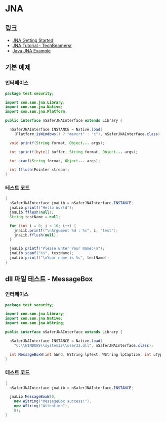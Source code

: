 # JNA

## 링크

- [JNA Getting Started](https://github.com/java-native-access/jna/blob/master/www/GettingStarted.md)
- [JNA Tutorial - TechBeamersr](https://techbeamers.com/write-a-simple-jna-program-in-java/)
- [Java JNA Example](https://mvallim.github.io/java-jna-example/)

## 기본 예제

### 인터페이스

```java
package test.security;

import com.sun.jna.Library;
import com.sun.jna.Native;
import com.sun.jna.Platform;

public interface nSaferJNAInterface extends Library {

  nSaferJNAInterface INSTANCE = Native.load(
    (Platform.isWindows() ? "msvcrt" : "c"), nSaferJNAInterface.class);

  void printf(String format, Object... args);

  int sprintf(byte[] buffer, String format, Object... args);

  int scanf(String format, Object... args);

  int fflush(Pointer stream);
}
```

### 테스트 코드

```java
{
  nSaferJNAInterface jnaLib = nSaferJNAInterface.INSTANCE;
  jnaLib.printf("Hello World");
  jnaLib.fflush(null);
  String testName = null;

  for (int i = 0; i < 10; i++) {
    jnaLib.printf("\nArgument %d : %s", i, "test");
    jnaLib.fflush(null);
  }

  jnaLib.printf("Please Enter Your Name:\n");
  jnaLib.scanf("%s", testName);
  jnaLib.printf("\nYour name is %s", testName);
}
```

## dll 파일 테스트 - MessageBox

### 인터페이스

```java
package test.security;

import com.sun.jna.Library;
import com.sun.jna.Native;
import com.sun.jna.WString;

public interface nSaferJNAInterface extends Library {

  nSaferJNAInterface INSTANCE = Native.load(
    "C:\\WINDOWS\\system32\\user32.dll", nSaferJNAInterface.class);

  int MessageBoxW(int hWnd, WString lpText, WString lpCaption, int uType);
}
```

### 테스트 코드

```java
{
  nSaferJNAInterface jnaLib = nSaferJNAInterface.INSTANCE;

  jnaLib.MessageBoxW(0,
    new WString("MessageBox success!"),
    new WString("Attention"),
    0);
}
```